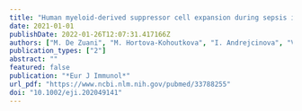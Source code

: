 ```yaml
---
title: "Human myeloid-derived suppressor cell expansion during sepsis is revealed by unsupervised clustering of flow cytometric data"
date: 2021-01-01
publishDate: 2022-01-26T12:07:31.417166Z
authors: ["M. De Zuani", "M. Hortova-Kohoutkova", "I. Andrejcinova", "V. Tomaskova", "V. Sramek", "M. Helan", "J. Fric"]
publication_types: ["2"]
abstract: ""
featured: false
publication: "*Eur J Immunol*"
url_pdf: "https://www.ncbi.nlm.nih.gov/pubmed/33788255"
doi: "10.1002/eji.202049141"
---
```


